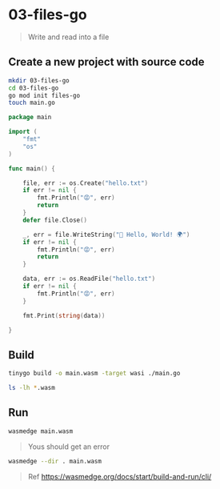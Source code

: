 # 03-files-go
> Write and read into a file
## Create a new project with source code

```bash
mkdir 03-files-go
cd 03-files-go
go mod init files-go
touch main.go
```

```go
package main

import (
	"fmt"
	"os"
)

func main() {

	file, err := os.Create("hello.txt")
	if err != nil {
		fmt.Println("😡", err)
		return
	}
	defer file.Close()

	_, err = file.WriteString("👋 Hello, World! 🌍")
	if err != nil {
		fmt.Println("😡", err)
		return
	}

	data, err := os.ReadFile("hello.txt")
	if err != nil {
		fmt.Println("😡", err)
	}

	fmt.Print(string(data))

}
```

## Build 

```bash
tinygo build -o main.wasm -target wasi ./main.go

ls -lh *.wasm
```

## Run

```bash
wasmedge main.wasm
```
> Yous should get an error

```bash
wasmedge --dir . main.wasm 
```

> Ref https://wasmedge.org/docs/start/build-and-run/cli/

